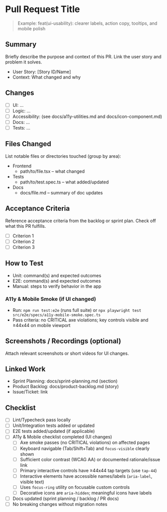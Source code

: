 # Pull Request Title

> Example: feat(ui-usability): clearer labels, action copy, tooltips, and mobile polish

## Summary

Briefly describe the purpose and context of this PR. Link the user story and problem it solves.

- User Story: [Story ID/Name]
- Context: What changed and why

## Changes

- [ ] UI: ...
- [ ] Logic: ...
- [ ] Accessibility: (see docs/a11y-utilities.md and docs/icon-component.md)
- [ ] Docs: ...
- [ ] Tests: ...

## Files Changed

List notable files or directories touched (group by area):

- Frontend
  - path/to/file.tsx – what changed
- Tests
  - path/to/test.spec.ts – what added/updated
- Docs
  - docs/file.md – summary of doc updates

## Acceptance Criteria

Reference acceptance criteria from the backlog or sprint plan. Check off what this PR fulfills.

- [ ] Criterion 1
- [ ] Criterion 2
- [ ] Criterion 3

## How to Test

- Unit: command(s) and expected outcomes
- E2E: command(s) and expected outcomes
- Manual: steps to verify behavior in the app

### A11y & Mobile Smoke (if UI changed)

- Run: `npm run test:e2e` (runs full suite) or `npx playwright test src/e2e/specs/a11y-mobile-smoke.spec.ts`
- Pass criteria: no CRITICAL axe violations; key controls visible and ≥44x44 on mobile viewport

## Screenshots / Recordings (optional)

Attach relevant screenshots or short videos for UI changes.

## Linked Work

- Sprint Planning: docs/sprint-planning.md (section)
- Product Backlog: docs/product-backlog.md (story)
- Issue/Ticket: link

## Checklist

- [ ] Lint/Typecheck pass locally
- [ ] Unit/Integration tests added or updated
- [ ] E2E tests added/updated (if applicable)
- [ ] A11y & Mobile checklist completed (UI changes)
  - [ ] Axe smoke passes (no CRITICAL violations) on affected pages
  - [ ] Keyboard navigable (Tab/Shift+Tab) and `focus-visible` clearly shown
  - [ ] Sufficient color contrast (WCAG AA) or documented rationale/issue link
  - [ ] Primary interactive controls have ≥44x44 tap targets (use `tap-44`)
  - [ ] Interactive elements have accessible names/labels (`aria-label`, visible text)
  - [ ] Uses `focus-ring` utility on focusable custom controls
  - [ ] Decorative icons are `aria-hidden`; meaningful icons have labels
- [ ] Docs updated (sprint planning / backlog / PR docs)
- [ ] No breaking changes without migration notes
